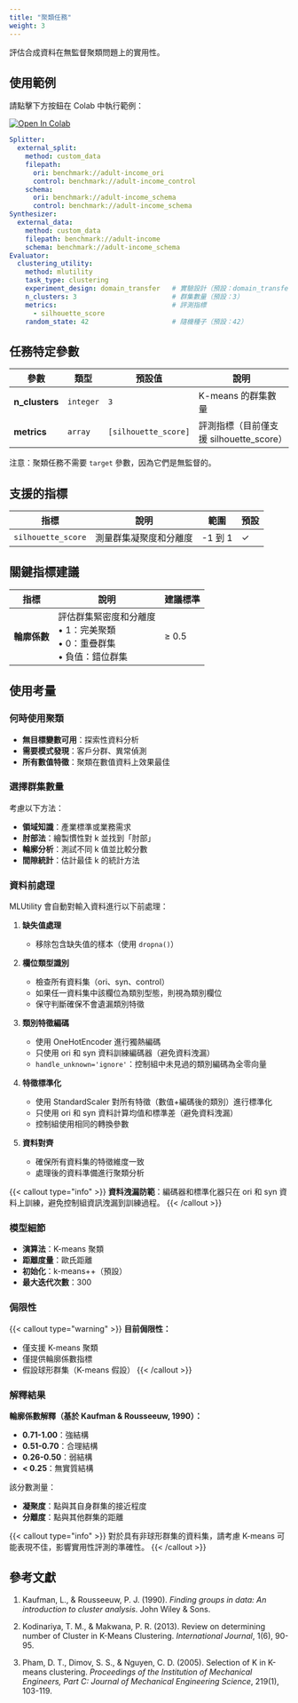 ```yaml
---
title: "聚類任務"
weight: 3
---
```


評估合成資料在無監督聚類問題上的實用性。

## 使用範例

請點擊下方按鈕在 Colab 中執行範例：

[![Open In Colab](https://colab.research.google.com/assets/colab-badge.svg)](https://colab.research.google.com/github/nics-tw/petsard/blob/main/demo/petsard-yaml/evaluator-yaml/utility-clustering.ipynb)

```yaml
Splitter:
  external_split:
    method: custom_data
    filepath:
      ori: benchmark://adult-income_ori
      control: benchmark://adult-income_control
    schema:
      ori: benchmark://adult-income_schema
      control: benchmark://adult-income_schema
Synthesizer:
  external_data:
    method: custom_data
    filepath: benchmark://adult-income
    schema: benchmark://adult-income_schema
Evaluator:
  clustering_utility:
    method: mlutility
    task_type: clustering
    experiment_design: domain_transfer   # 實驗設計（預設：domain_transfer）
    n_clusters: 3                        # 群集數量（預設：3）
    metrics:                             # 評測指標
      - silhouette_score
    random_state: 42                     # 隨機種子（預設：42）
```

## 任務特定參數

| 參數 | 類型 | 預設值 | 說明 |
|-----|------|--------|------|
| **n_clusters** | `integer` | `3` | K-means 的群集數量 |
| **metrics** | `array` | `[silhouette_score]` | 評測指標（目前僅支援 silhouette_score） |

注意：聚類任務不需要 `target` 參數，因為它們是無監督的。

## 支援的指標

| 指標 | 說明 | 範圍 | 預設 |
|-----|------|------|------|
| `silhouette_score` | 測量群集凝聚度和分離度 | -1 到 1 | ✓ |

## 關鍵指標建議

| 指標 | 說明 | 建議標準 |
|-----|------|----------|
| **輪廓係數** | 評估群集緊密度和分離度<br>• 1：完美聚類<br>• 0：重疊群集<br>• 負值：錯位群集 | ≥ 0.5 |

## 使用考量

### 何時使用聚類

- **無目標變數可用**：探索性資料分析
- **需要模式發現**：客戶分群、異常偵測
- **所有數值特徵**：聚類在數值資料上效果最佳

### 選擇群集數量

考慮以下方法：
- **領域知識**：產業標準或業務需求
- **肘部法**：繪製慣性對 k 並找到「肘部」
- **輪廓分析**：測試不同 k 值並比較分數
- **間隙統計**：估計最佳 k 的統計方法

### 資料前處理

MLUtility 會自動對輸入資料進行以下前處理：

1. **缺失值處理**
   - 移除包含缺失值的樣本（使用 `dropna()`）

2. **欄位類型識別**
   - 檢查所有資料集（ori、syn、control）
   - 如果任一資料集中該欄位為類別型態，則視為類別欄位
   - 保守判斷確保不會遺漏類別特徵

3. **類別特徵編碼**
   - 使用 OneHotEncoder 進行獨熱編碼
   - 只使用 ori 和 syn 資料訓練編碼器（避免資料洩漏）
   - `handle_unknown='ignore'`：控制組中未見過的類別編碼為全零向量

4. **特徵標準化**
   - 使用 StandardScaler 對所有特徵（數值+編碼後的類別）進行標準化
   - 只使用 ori 和 syn 資料計算均值和標準差（避免資料洩漏）
   - 控制組使用相同的轉換參數

5. **資料對齊**
   - 確保所有資料集的特徵維度一致
   - 處理後的資料準備進行聚類分析

{{< callout type="info" >}}
**資料洩漏防範**：編碼器和標準化器只在 ori 和 syn 資料上訓練，避免控制組資訊洩漏到訓練過程。
{{< /callout >}}

### 模型細節

- **演算法**：K-means 聚類
- **距離度量**：歐氏距離
- **初始化**：k-means++（預設）
- **最大迭代次數**：300

### 侷限性

{{< callout type="warning" >}}
**目前侷限性：**
- 僅支援 K-means 聚類
- 僅提供輪廓係數指標
- 假設球形群集（K-means 假設）
{{< /callout >}}

### 解釋結果

**輪廓係數解釋（基於 Kaufman & Rousseeuw, 1990）：**
- **0.71-1.00**：強結構
- **0.51-0.70**：合理結構
- **0.26-0.50**：弱結構
- **< 0.25**：無實質結構

該分數測量：
- **凝聚度**：點與其自身群集的接近程度
- **分離度**：點與其他群集的距離

{{< callout type="info" >}}
對於具有非球形群集的資料集，請考慮 K-means 可能表現不佳，影響實用性評測的準確性。
{{< /callout >}}

## 參考文獻

1. Kaufman, L., & Rousseeuw, P. J. (1990). *Finding groups in data: An introduction to cluster analysis*. John Wiley & Sons.

2. Kodinariya, T. M., & Makwana, P. R. (2013). Review on determining number of Cluster in K-Means Clustering. *International Journal*, 1(6), 90-95.

3. Pham, D. T., Dimov, S. S., & Nguyen, C. D. (2005). Selection of K in K-means clustering. *Proceedings of the Institution of Mechanical Engineers, Part C: Journal of Mechanical Engineering Science*, 219(1), 103-119.